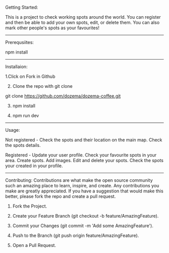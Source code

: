 Getting Started:

This is a project to check working spots around the world.
You can register and then be able to add your own spots, edit, or delete them.
You can also mark other people's spots as your favourites!

---

Prerequsiites:

npm install

---

Installaion:

1.Click on Fork in Github

2. Clone the repo with git clone

git clone https://github.com/dozema/dozema-coffee.git

3. npm install

4. npm run dev

---

Usage:

Not registered -
Check the spots and their location on the main map.
Check the spots details.

Registered -
Update your user profile.
Check your favourite spots in your area.
Create spots.
Add images.
Edit and delete your spots.
Check the spots your created in your profile.

---

Contributing:
Contributions are what make the open source community such an amazing place to learn, inspire, and create. Any contributions you make are greatly appreciated.
If you have a suggestion that would make this better, please fork the repo and create a pull request.

1. Fork the Project.

2. Create your Feature Branch (git checkout -b feature/AmazingFeature).

3. Commit your Changes (git commit -m 'Add some AmazingFeature').

4. Push to the Branch (git push origin feature/AmazingFeature).

5. Open a Pull Request.
